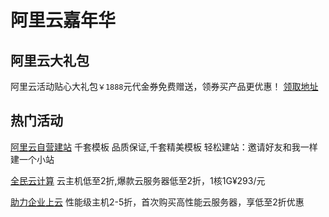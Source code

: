 # 阿里云嘉年华

## 阿里云大礼包

阿里云活动贴心大礼包`￥1888`元代金券免费赠送，领券买产品更优惠！ [领取地址](https://promotion.aliyun.com/ntms/yunparter/invite.html?userCode=36ceuk0k)

## 热门活动

[阿里云自营建站](https://www.aliyun.com/jianzhan/?userCode=36ceuk0k) 千套模板 品质保证,千套精美模板 轻松建站：邀请好友和我一样建一个小站

[全民云计算](https://promotion.aliyun.com/ntms/act/qwbk.html?userCode=36ceuk0k) 云主机低至2折,爆款云服务器低至2折，1核1G¥293/元

[助力企业上云](https://promotion.aliyun.com/ntms/act/enterprise-discount.html?userCode=36ceuk0k) 性能级主机2-5折，首次购买高性能云服务器，享低至2折优惠


